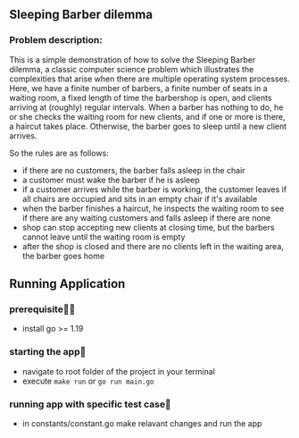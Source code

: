 ## Sleeping Barber dilemma
### Problem description:

This is a simple demonstration of how to solve the Sleeping Barber dilemma, a
classic computer science problem which illustrates the complexities that arise
when there are multiple operating system processes. Here, we have a finite
number of barbers, a finite number of seats in a waiting room, a fixed length of
time the barbershop is open, and clients arriving at (roughly) regular intervals.
When a barber has nothing to do, he or she checks the waiting room for new
clients, and if one or more is there, a haircut takes place. Otherwise, the barber
goes to sleep until a new client arrives. 

So the rules are as follows:

* if there are no customers, the barber falls asleep in the chair 
* a customer must wake the barber if he is asleep
* if a customer arrives while the barber is working, the customer leaves if all
chairs are occupied and sits in an empty chair if it's available
* when the barber finishes a haircut, he inspects the waiting room to see if
there are any waiting customers and falls asleep if there are none
* shop can stop accepting new clients at closing time, but the barbers
cannot leave until the waiting room is empty
* after the shop is closed and there are no clients left in the waiting area, the
barber goes home

## Running Application
### prerequisite🧑‍💻
* install go >= 1.19

### starting the app🚀
* navigate to root folder of the project in your terminal
* execute `make run` or `go run main.go`

### running app with specific test case🚀
* in constants/constant.go make relavant changes and run the app